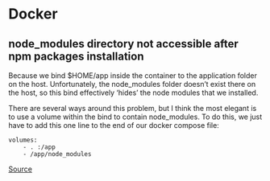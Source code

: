 # Docker

## node_modules directory not accessible after npm packages installation
Because we bind $HOME/app inside the container to the application folder
on the host. Unfortunately, the node_modules folder doesn’t exist there on the host,
so this bind effectively ‘hides’ the node modules that we installed.

There are several ways around this problem, but I think the most elegant is to use
a volume within the bind to contain node_modules. To do this, we just have to add
this one line to the end of our docker compose file:
```
volumes:
    - . :/app
    - /app/node_modules
```

[Source](https://jdlm.info/articles/2016/03/06/lessons-building-node-app-docker.html)
